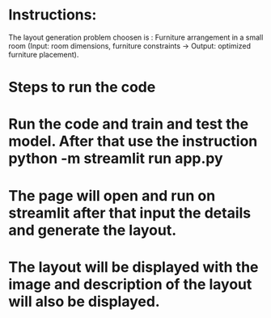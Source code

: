 # Instructions:
 The layout generation problem choosen is :
Furniture arrangement in a small room (Input: room dimensions, furniture constraints → Output: optimized furniture placement).
# Steps to run the code
# Run the code and train and test the model. After that use the instruction python -m streamlit run app.py
# The page will open and run on streamlit after that input the details and generate the layout.
# The layout will be displayed with the image and description of the layout will also be displayed.
